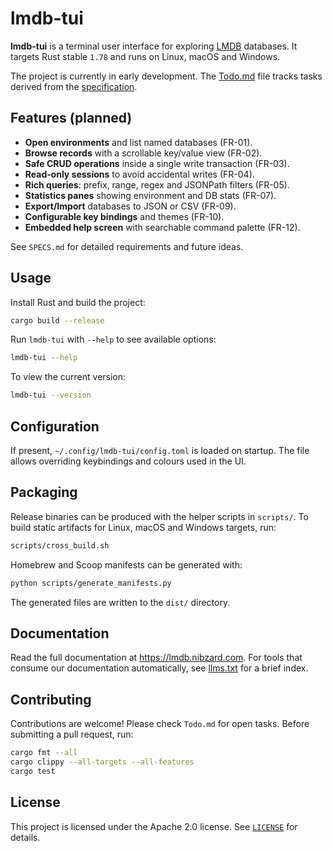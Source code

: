 # lmdb-tui

**lmdb-tui** is a terminal user interface for exploring [LMDB](https://symas.com/lmdb/) databases. It targets Rust stable `1.78` and runs on Linux, macOS and Windows.

The project is currently in early development. The [Todo.md](Todo.md) file tracks tasks derived from the [specification](SPECS.md).

## Features (planned)

- **Open environments** and list named databases (FR-01).
- **Browse records** with a scrollable key/value view (FR-02).
- **Safe CRUD operations** inside a single write transaction (FR-03).
- **Read‑only sessions** to avoid accidental writes (FR-04).
- **Rich queries**: prefix, range, regex and JSONPath filters (FR-05).
- **Statistics panes** showing environment and DB stats (FR-07).
- **Export/Import** databases to JSON or CSV (FR-09).
- **Configurable key bindings** and themes (FR-10).
- **Embedded help screen** with searchable command palette (FR-12).

See `SPECS.md` for detailed requirements and future ideas.

## Usage

Install Rust and build the project:

```bash
cargo build --release
```

Run `lmdb-tui` with `--help` to see available options:

```bash
lmdb-tui --help
```

To view the current version:

```bash
lmdb-tui --version
```

## Configuration

If present, `~/.config/lmdb-tui/config.toml` is loaded on startup. The file allows overriding keybindings and colours used in the UI.

## Packaging

Release binaries can be produced with the helper scripts in `scripts/`.
To build static artifacts for Linux, macOS and Windows targets, run:

```bash
scripts/cross_build.sh
```

Homebrew and Scoop manifests can be generated with:

```bash
python scripts/generate_manifests.py
```

The generated files are written to the `dist/` directory.

## Documentation

Read the full documentation at <https://lmdb.nibzard.com>.
For tools that consume our documentation automatically, see
[llms.txt](https://lmdb.nibzard.com/llms.txt) for a brief index.

## Contributing

Contributions are welcome! Please check `Todo.md` for open tasks. Before submitting a pull request, run:

```bash
cargo fmt --all
cargo clippy --all-targets --all-features
cargo test
```

## License

This project is licensed under the Apache 2.0 license. See [`LICENSE`](LICENSE) for details.
